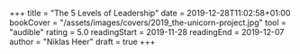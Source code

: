 +++
title = "The 5 Levels of Leadership"
date = 2019-12-28T11:02:58+01:00
bookCover = "/assets/images/covers/2019_the-unicorn-project.jpg"
tool = "audible"
rating = 5.0
readingStart = 2019-11-28
readingEnd = 2019-12-07
author = "Niklas Heer"
draft = true
+++
